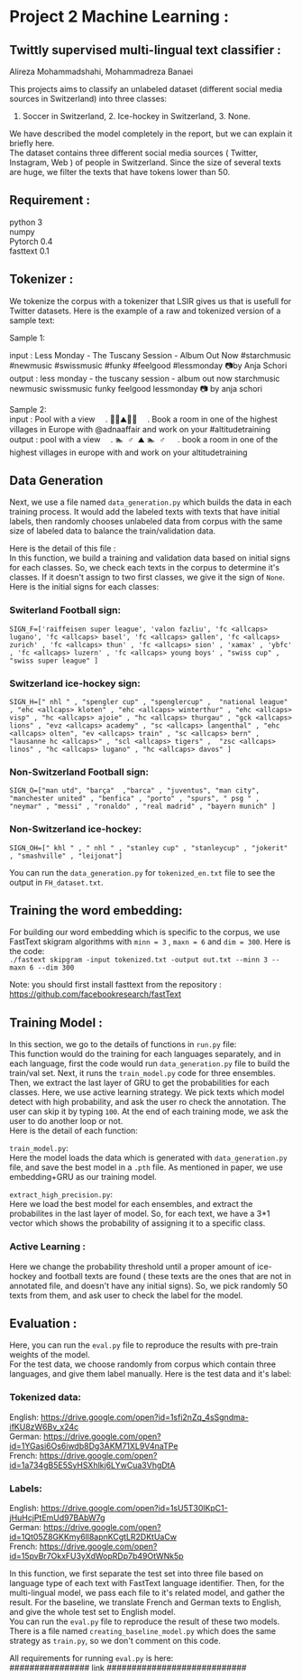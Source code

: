 # Project 2 Machine Learning :
## Twittly supervised multi-lingual text classifier :
Alireza Mohammadshahi, Mohammadreza Banaei  

This projects aims to classify an unlabeled dataset (different social media sources in Switzerland) into three classes: 
1. Soccer in Switzerland, 2. Ice-hockey in Switzerland, 3. None.  

We have described the model completely in the report, but we can explain it briefly here.  
The dataset contains three different social media sources ( Twitter, Instagram, Web ) of people in Switzerland. Since the size of several texts are huge, we filter the texts that have tokens lower than 50. 

## Requirement :
python 3  
numpy  
Pytorch 0.4  
fasttext 0.1  
## Tokenizer :  

We tokenize the corpus with a tokenizer that LSIR gives us that is usefull for Twitter datasets. Here is the example of a raw and tokenized version of a sample text:  

Sample 1:  

input : Less Monday - The Tuscany Session - Album Out Now #starchmusic #newmusic #swissmusic #funky #feelgood #lessmonday 📷by Anja Schori  
output : less monday - the tuscany session - album out now <hashtag> starchmusic <hashtag> newmusic <hashtag> swissmusic <hashtag> funky <hashtag> feelgood <hashtag> lessmonday 📷 by anja schori  

Sample 2:  
input : Pool with a view ⠀ . 🏊‍♂️⛰🏊‍♂️ ⠀ . Book a room in one of the highest villages in Europe with @adnaaffair and work on your #altitudetraining  
output : pool with a view ⠀ . 🏊 ‍ ♂ ️ ⛰ 🏊 ‍ ♂ ️ ⠀ . book a room in one of the highest villages in europe with <user> and work on your <hashtag> altitudetraining  
## Data Generation

Next, we use a file named `data_generation.py` which builds the data in each training process. It would add the labeled texts with texts that have initial labels, then randomly chooses unlabeled data from corpus with the same size of labeled data to balance the train/validation data.  
 
 Here is the detail of this file :  
 In this function, we build a training and validation data based on initial signs for each classes. So, we check each texts in the corpus to determine it's classes. If it doesn't assign to two first classes, we give it the sign of `None`.  
 Here is the initial signs for each classes:  
 ### Switerland Football sign:  
 `SIGN_F=['raiffeisen super league', 'valon fazliu', 'fc <allcaps> lugano', 'fc <allcaps> basel', 'fc <allcaps> gallen', 'fc <allcaps> zurich' , 'fc <allcaps> thun' , 'fc <allcaps> sion' , 'xamax' , 'ybfc' , 'fc <allcaps> luzern' , 'fc <allcaps> young boys' , "swiss cup" , "swiss super league" ]`
 ### Switzerland ice-hockey sign:  
 `SIGN_H=[" nhl " , "spengler cup" , "spenglercup" ,  "national league" , "ehc <allcaps> kloten" , "ehc <allcaps> winterthur" , "ehc <allcaps> visp" , "hc <allcaps> ajoie" , "hc <allcaps> thurgau" , "gck <allcaps> lions" , "evz <allcaps> academy" , "sc <allcaps> langenthal" , "ehc <allcaps> olten", "ev <allcaps> train" , "sc <allcaps> bern" , "lausanne hc <allcaps>" , "scl <allcaps> tigers" ,  "zsc <allcaps> linos" , "hc <allcaps> lugano" , "hc <allcaps> davos" ]`
 ### Non-Switzerland Football sign:  
 `SIGN_O=["man utd", "barça"  ,"barca" , "juventus", "man city", "manchester united" , "benfica" , "porto" , "spurs", " psg " , "neymar" , "messi" , "ronaldo" , "real madrid" , "bayern munich" ]`  
 ### Non-Switzerland ice-hockey:  
 `SIGN_OH=[" khl " , " nhl " , "stanley cup" , "stanleycup" , "jokerit" , "smashville" , "leijonat"]`
 
 You can run the `data_generation.py` for `tokenized_en.txt` file to see the output in `FH_dataset.txt`.  
 ## Training the word embedding:  
 
 For building our word embedding which is specific to the corpus, we use FastText skigram algorithms with `minn = 3` , `maxn = 6` and `dim = 300`. Here is the code:  
 `./fastext skipgram -input tokenized.txt -output out.txt --minn 3 --maxn 6 --dim 300`  
 
 Note: you should first install fasttext from the repository : https://github.com/facebookresearch/fastText  
 
 ## Training Model :
 In this section, we go to the details of functions in `run.py` file:  
 This function would do the training for each languages separately, and in each language, first the code would run `data_generation.py` file to build the train/val set. Next, it runs the `train_model.py` code for three ensembles. Then, we extract the last layer of GRU to get the probabilities for each classes. Here, we use active learning strategy. We pick texts which model detect with high probability, and ask the user ro check the annotation. The user can skip it by typing `100`. At the end of each training mode, we ask the user to do another loop or not.  
 Here is the detail of each function: 
   
 `train_model.py`:  
 Here the model loads the data which is generated with `data_generation.py` file, and save the best model in a `.pth` file. As mentioned in paper, we use embedding+GRU as our training model.  
 
 `extract_high_precision.py`:  
 Here we load the best model for each ensembles, and extract the probabilites in the last layer of model. So, for each text, we have a 3*1 vector which shows the probability of assigning it to a specific class.  
 
 ### Active Learning :  
 Here we change the probability threshold until a proper amount of ice-hockey and football texts are found ( these texts are the ones that are not in annotated file, and doesn't have any initial signs). So, we pick randomly 50 texts from them, and ask user to check the label for the model.  
 
 ## Evaluation :
 
 Here, you can run the `eval.py` file to reproduce the results with pre-train weights of the model.  
 For the test data, we choose randomly from corpus which contain three languages, and give them label manually. Here is the test data and it's label:  
 
### Tokenized data:  
English:  https://drive.google.com/open?id=1sfi2nZq_4sSgndma-ifKU8zW6Bv_x24c  
German:  https://drive.google.com/open?id=1YGasi6Os6iwdb8Dg3AKM71XL9V4naTPe  
French:  https://drive.google.com/open?id=1a734gB5E5SyHSXhlkj6LYwCua3VhgDtA  
### Labels:  
English:  https://drive.google.com/open?id=1sU5T30lKpC1-jHuHcjPtEmUd97BAbW7g  
German:  https://drive.google.com/open?id=1Qt05Z8GKKmy6ll8apnKCgtLR2DKtUaCw  
French:  https://drive.google.com/open?id=15pvBr7OkxFU3yXdWopRDp7b49OtWNk5p  
 
 In this function, we first separate the test set into three file based on language type of each text with FastText language identifier. Then, for the multi-lingual model, we pass each file to it's related model, and gather the result. For the baseline, we translate French and German texts to English, and give the whole test set to English model.  
 You can run the `eval.py` file to reproduce the result of these two models. There is a file named `creating_baseline_model.py` which does the same strategy as `train.py`, so we don't comment on this code.  
 
 
All requirements for running `eval.py` is here:  
################ link ############################
 
